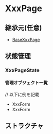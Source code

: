 # XxxPage

## 継承元(任意)
- [BaseXxxPage](BaseXxxPage.md)

## 状態管理
### XxxPageState
#### 管理オブジェクト一覧
// 以下に例を記載
- XxxForm
- XxxForm

## ストラクチャ


